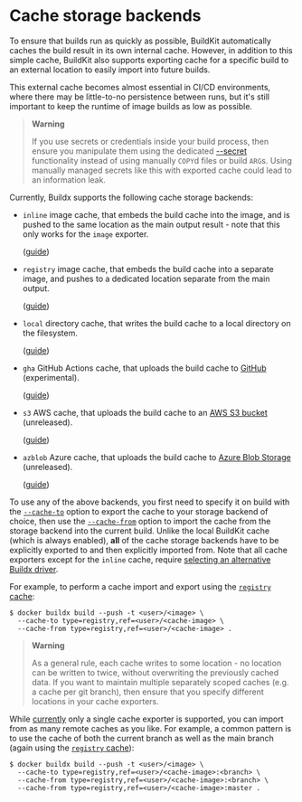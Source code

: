 # Cache storage backends

To ensure that builds run as quickly as possible, BuildKit automatically caches
the build result in its own internal cache. However, in addition to this simple
cache, BuildKit also supports exporting cache for a specific build to an
external location to easily import into future builds.

This external cache becomes almost essential in CI/CD environments, where there
may be little-to-no persistence between runs, but it's still important to keep
the runtime of image builds as low as possible.

> **Warning**
>
> If you use secrets or credentials inside your build process, then ensure you
> manipulate them using the dedicated [--secret](../../reference/buildx_build.md#secret)
> functionality instead of using manually `COPY`d files or build `ARG`s. Using
> manually managed secrets like this with exported cache could lead to an
> information leak.

Currently, Buildx supports the following cache storage backends:

- `inline` image cache, that embeds the build cache into the image, and is pushed to
  the same location as the main output result - note that this only works for the
  `image` exporter.

  ([guide](./inline.md))

- `registry` image cache, that embeds the build cache into a separate image, and
  pushes to a dedicated location separate from the main output.

  ([guide](./registry.md))

- `local` directory cache, that writes the build cache to a local directory on
  the filesystem.

  ([guide](./local.md))

- `gha` GitHub Actions cache, that uploads the build cache to [GitHub](https://docs.github.com/en/rest/actions/cache)
  (experimental).

  ([guide](./gha.md))

- `s3` AWS cache, that uploads the build cache to an [AWS S3 bucket](https://aws.amazon.com/s3/)
  (unreleased).

  ([guide](./s3.md))

- `azblob` Azure cache, that uploads the build cache to [Azure Blob Storage](https://azure.microsoft.com/en-us/services/storage/blobs/)
  (unreleased).

  ([guide](./azblob.md))

To use any of the above backends, you first need to specify it on build with
the [`--cache-to`](../../reference/buildx_build.md#cache-to) option to export
the cache to your storage backend of choice, then use the [`--cache-from`](../../reference/buildx_build.md#cache-from)
option to import the cache from the storage backend into the current build.
Unlike the local BuildKit cache (which is always enabled), **all** of the cache
storage backends have to be explicitly exported to and then explicitly imported
from. Note that all cache exporters except for the `inline` cache, require
[selecting an alternative Buildx driver](../drivers/index.md).

For example, to perform a cache import and export using the [`registry` cache](./registry.md):

```console
$ docker buildx build --push -t <user>/<image> \
  --cache-to type=registry,ref=<user>/<cache-image> \
  --cache-from type=registry,ref=<user>/<cache-image> .
```

> **Warning**
>
> As a general rule, each cache writes to some location - no location can be
> written to twice, without overwriting the previously cached data. If you want
> to maintain multiple separately scoped caches (e.g. a cache per git branch),
> then ensure that you specify different locations in your cache exporters.

While [currently](https://github.com/moby/buildkit/pull/3024) only a single
cache exporter is supported, you can import from as many remote caches as you
like. For example, a common pattern is to use the cache of both the current
branch as well as the main branch (again using the [`registry` cache](./registry.md)):

```console
$ docker buildx build --push -t <user>/<image> \
  --cache-to type=registry,ref=<user>/<cache-image>:<branch> \
  --cache-from type=registry,ref=<user>/<cache-image>:<branch> \
  --cache-from type=registry,ref=<user>/<cache-image>:master .
```
